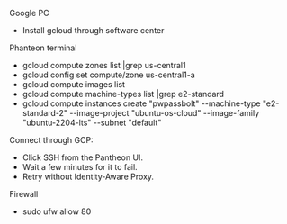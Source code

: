 Google PC
- Install gcloud through software center

Phanteon terminal
- gcloud compute zones list |grep us-central1
- gcloud config set compute/zone us-central1-a
- gcloud compute images list
- gcloud compute machine-types list |grep e2-standard
- gcloud compute instances create "pwpassbolt" --machine-type "e2-standard-2" --image-project "ubuntu-os-cloud" --image-family "ubuntu-2204-lts" --subnet "default"

Connect through GCP:
- Click SSH from the Pantheon UI.
- Wait a few minutes for it to fail.
- Retry without Identity-Aware Proxy.

Firewall
- sudo ufw allow 80